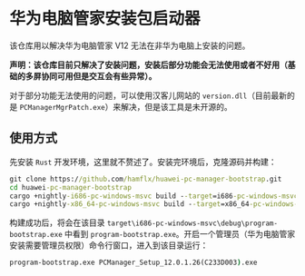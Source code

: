 # 华为电脑管家安装包启动器

该仓库用以解决华为电脑管家 V12 无法在非华为电脑上安装的问题。

**声明：该仓库目前只解决了安装问题，安装后部分功能会无法使用或者不好用（基础的多屏协同可用但是交互会有些异常）。**

对于部分功能无法使用的问题，可以使用汉客儿网站的 `version.dll`（目前最新的是 `PCManagerMgrPatch.exe`）来解决，但是该工具是未开源的。

## 使用方式

先安装 `Rust` 开发环境，这里就不赘述了。安装完环境后，克隆源码并构建：

```cmd
git clone https://github.com/hamflx/huawei-pc-manager-bootstrap.git
cd huawei-pc-manager-bootstrap
cargo +nightly-i686-pc-windows-msvc build --target=i686-pc-windows-msvc
cargo +nightly-x86_64-pc-windows-msvc build --target=x86_64-pc-windows-msvc
```

构建成功后，将会在该目录 `target\i686-pc-windows-msvc\debug\program-bootstrap.exe` 中看到 `program-bootstrap.exe`。开启一个管理员（华为电脑管家安装需要管理员权限）命令行窗口，进入到该目录运行：

```cmd
program-bootstrap.exe PCManager_Setup_12.0.1.26(C233D003).exe
```
